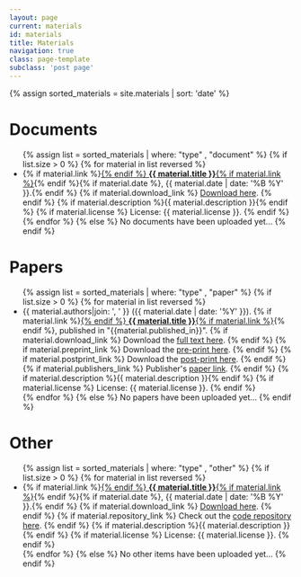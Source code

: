 ```yaml
---
layout: page
current: materials
id: materials
title: Materials
navigation: true
class: page-template
subclass: 'post page'
---
```



{% assign sorted_materials = site.materials | sort: 'date' %}

<div class="row_materials">
    <div class="column_materials">
        <h1>Documents</h1>
        <ul class="materials-list">
            {% assign list = sorted_materials | where: "type" , "document" %}
            {% if list.size > 0  %}
                {% for material in list reversed %}
                    <li>
                        {% if material.link %}<a href="{{ material.link }}" target="_blank">{% endif %}
                        <b>{{ material.title }}</b>{% if material.link %}</a>{% endif %}{% if material.date %}, {{ material.date | date: '%B %Y' }}.{% endif %}
                        {% if material.download_link %}
                            <a href="{{ material.download_link }}" target="_blank">Download here</a>.
                        {% endif %}
                        {% if material.description %}{{ material.description }}{% endif %}
                        {% if material.license %}
                            License: {{ material.license }}.
                        {% endif %}
                    </li>
                {% endfor %}
            {% else %}
                No documents have been uploaded yet...
            {% endif %}
        </ul>
    </div>
    <div class="column_materials">
        <h1>Papers</h1>
        <ul class="materials-list">
            {% assign list = sorted_materials | where: "type" , "paper" %}
            {% if list.size > 0  %}
                {% for material in list reversed %}
                    <li>
                        {{ material.authors|join: ', ' }}
                        ({{ material.date | date: '%Y' }}).
                        {% if material.link %}<a href="{{ material.link }}" target="_blank">{% endif %}
                        <b>{{ material.title }}</b>{% if material.link %}</a>{% endif %}, published in "{{material.published_in}}".
                        {% if material.download_link %}
                            Download the <a href="{{ material.download_link }}" target="_blank">full text here</a>.
                        {% endif %}
                        {% if material.preprint_link %}
                            Download the <a href="{{ material.preprint_link }}" target="_blank">pre-print here</a>.
                        {% endif %}
                        {% if material.postprint_link %}
                            Download the <a href="{{ material.postprint_link }}" target="_blank">post-print here</a>.
                        {% endif %}
                        {% if material.publishers_link %}
                            Publisher's <a href="{{ material.publishers_link }}" target="_blank">paper link</a>.
                        {% endif %}
                        {% if material.description %}{{ material.description }}{% endif %}
                        {% if material.license %}
                            License: {{ material.license }}.
                        {% endif %}
                    </li>
                {% endfor %}
            {% else %}
                No papers have been uploaded yet...
            {% endif %}
        </ul>
    </div>
    <div class="column_materials">
        <h1>Other</h1>
        <ul class="materials-list">
            {% assign list = sorted_materials | where: "type" , "other" %}
            {% if list.size > 0  %}
                {% for material in list reversed %}
                    <li>
                        {% if material.link %}<a href="{{ material.link }}" target="_blank">{% endif %}
                        <b>{{ material.title }}</b>{% if material.link %}</a>{% endif %}{% if material.date %}, {{ material.date | date: '%B %Y' }}.{% endif %}
                        {% if material.download_link %}
                            <a href="{{ material.download_link }}" target="_blank">Download here</a>.
                        {% endif %}
                        {% if material.repository_link %}
                            Check out the <a href="{{ material.repository_link }}" target="_blank">code repository here</a>.
                        {% endif %}
                        {% if material.description %}{{ material.description }}{% endif %}
                        {% if material.license %}
                            License: {{ material.license }}.
                        {% endif %}
                    </li>
                {% endfor %}
            {% else %}
                No other items have been uploaded yet...
            {% endif %}
        </ul>
    </div>
</div>
